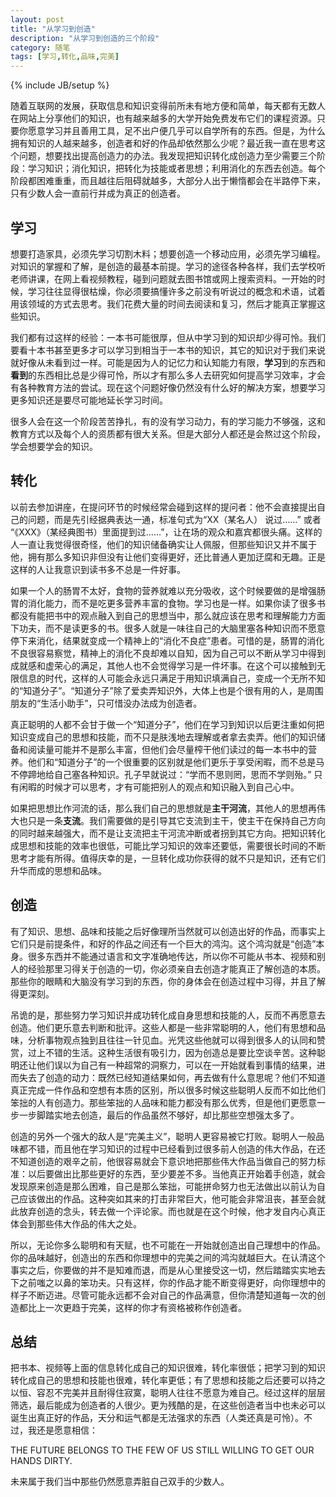 ```yaml
---
layout: post
title: "从学习到创造"
description: "从学习到创造的三个阶段"
category: 随笔
tags: [学习,转化,品味,完美]
---
```

{% include JB/setup %}

随着互联网的发展，获取信息和知识变得前所未有地方便和简单，每天都有无数人在网站上分享他们的知识，也有越来越多的大学开始免费发布它们的课程资源。只要你愿意学习并且善用工具，足不出户便几乎可以自学所有的东西。但是，为什么拥有知识的人越来越多，创造者和好的作品却依然那么少呢？最近我一直在思考这个问题，想要找出提高创造力的办法。我发现把知识转化成创造力至少需要三个阶段：学习知识；消化知识，把转化为技能或者思想；利用消化的东西去创造。每个阶段都困难重重，而且越往后阻碍就越多，大部分人出于懒惰都会在半路停下来，只有少数人会一直前行并成为真正的创造者。

## 学习

想要打造家具，必须先学习切割木料；想要创造一个移动应用，必须先学习编程。对知识的掌握和了解，是创造的最基本前提。学习的途径各种各样，我们去学校听老师讲课，在网上看视频教程，碰到问题就去图书馆或网上搜索资料。一开始的时候，学习往往显得很枯燥，你必须要搞懂许多之前没有听说过的概念和术语，试着用该领域的方式去思考。我们花费大量的时间去阅读和复习，然后才能真正掌握这些知识。

我们都有过这样的经验：一本书可能很厚，但从中学习到的知识却少得可怜。我们要看十本书甚至更多才可以学习到相当于一本书的知识，其它的知识对于我们来说就好像从未看到过一样。可能是因为人的记忆力和认知能力有限，**学习**到的东西和**看到**的东西相比总是少得可怜，所以才有那么多人去研究如何提高学习效率，才会有各种教育方法的尝试。现在这个问题好像仍然没有什么好的解决方案，想要学习更多知识还是要尽可能地延长学习时间。

很多人会在这一个阶段苦苦挣扎，有的没有学习动力，有的学习能力不够强，这和教育方式以及每个人的资质都有很大关系。但是大部分人都还是会熬过这个阶段，学会想要学会的知识。

## 转化

以前去参加讲座，在提问环节的时候经常会碰到这样的提问者：他不会直接提出自己的问题，而是先引经据典表达一通，标准句式为“XX（某名人） 说过……” 或者 “《XXX》（某经典图书）里面提到过……”，让在场的观众和嘉宾都很头痛。这样的人一直让我觉得很奇怪，他们的知识储备确实让人佩服，但那些知识又并不属于他，拥有那么多知识非但没有让他们变得更好，还比普通人更加迂腐和无趣。正是这样的人让我意识到读书多不总是一件好事。

如果一个人的肠胃不太好，食物的营养就难以充分吸收，这个时候要做的是增强肠胃的消化能力，而不是吃更多营养丰富的食物。学习也是一样。如果你读了很多书都没有能把书中的观点融入到自己的思想当中，那么就应该在思考和理解能力方面下功夫，而不是读更多的书。很多人就是一味往自己的大脑里塞各种知识而不愿意停下来消化，结果就变成一个精神上的“消化不良症”患者。可惜的是，肠胃的消化不良很容易察觉，精神上的消化不良却难以自知，因为自己可以不断从学习中得到成就感和虚荣心的满足，其他人也不会觉得学习是一件坏事。在这个可以接触到无限信息的时代，这样的人可能会永远只满足于用知识填满自己，变成一个无所不知的“知道分子”。“知道分子”除了爱卖弄知识外，大体上也是个很有用的人，是周围朋友的“生活小助手”，只可惜没办法成为创造者。

真正聪明的人都不会甘于做一个“知道分子”，他们在学习到知识以后更注重如何把知识变成自己的思想和技能，而不只是肤浅地去理解或者拿去卖弄。他们的知识储备和阅读量可能并不是那么丰富，但他们会尽量榨干他们读过的每一本书中的营养。他们和“知道分子”的一个很重要的区别就是他们更乐于享受闲暇，而不总是马不停蹄地给自己塞各种知识。孔子早就说过：“学而不思则罔，思而不学则殆。” 只有闲暇的时候才可以思考，才有可能把别人的观点和知识融入到自己心中。

如果把思想比作河流的话，那么我们自己的思想就是**主干河流**，其他人的思想再伟大也只是一条**支流**。我们需要做的是引导其它支流到主干，使主干在保持自己方向的同时越来越强大，而不是让支流把主干河流冲断或者拐到其它方向。把知识转化成思想和技能的效率也很低，可能比学习知识的效率还要低，需要很长时间的不断思考才能有所得。值得庆幸的是，一旦转化成功你获得的就不只是知识，还有它们升华而成的思想和品味。

## 创造

有了知识、思想、品味和技能之后好像理所当然就可以创造出好的作品，而事实上它们只是前提条件，和好的作品之间还有一个巨大的鸿沟。这个鸿沟就是“创造”本身。很多东西并不能通过语言和文字准确地传达，所以你不可能从书本、视频和别人的经验那里习得关于创造的一切，你必须亲自去创造才能真正了解创造的本质。那些你的眼睛和大脑没有学习到的东西，你的身体会在创造过程中习得，并且了解得更深刻。

吊诡的是，那些努力学习知识并成功转化成自身思想和技能的人，反而不再愿意去创造。他们更乐意去判断和批评。这些人都是一些非常聪明的人，他们有思想和品味，分析事物观点独到且往往一针见血。光凭这些他就可以得到很多人的认同和赞赏，过上不错的生活。这种生活很有吸引力，因为创造总是要比空谈辛苦。这种聪明还让他们误以为自己有一种超常的洞察力，可以在一开始就看到事情的结果，进而失去了创造的动力：既然已经知道结果如何，再去做有什么意思呢？他们不知道真正完成一件作品和空想有本质的区别，所以很多时候这些聪明人反而不如比他们笨拙的人有创造力。那些笨拙的人品味和能力都没有那么优秀，但是他们更愿意一步一步脚踏实地去创造，最后的作品虽然不够好，却比那些空想强太多了。

创造的另外一个强大的敌人是“完美主义”，聪明人更容易被它打败。聪明人一般品味都不错，而且他在学习知识的过程中已经看到过很多前人创造的伟大作品，在还不知道创造的艰辛之前，他很容易就会下意识地把那些伟大作品当做自己的努力标准：以后要做出比那些更好的东西，至少要差不多。当他真正开始着手创造，就会发现原来创造是那么困难，自己是那么笨拙，可能拼命努力也无法做出以前认为自己应该做出的作品。这种突如其来的打击非常巨大，他可能会非常沮丧，甚至会就此放弃创造的念头，转去做一个评论家。而也就是在这个时候，他才发自内心真正体会到那些伟大作品的伟大之处。

所以，无论你多么聪明和有天赋，也不可能在一开始就创造出自己理想中的作品。你的品味越好，创造出的东西和你理想中的完美之间的鸿沟就越巨大。在认清这个事实之后，你要做的并不是知难而退，而是从心里接受这一切，然后踏踏实实地去下之前嗤之以鼻的笨功夫。只有这样，你的作品才能不断变得更好，向你理想中的样子不断迈进。尽管可能永远都不会对自己的作品满意，但你清楚知道每一次的创造都比上一次更趋于完美，这样的你才有资格被称作创造者。

## 总结

把书本、视频等上面的信息转化成自己的知识很难，转化率很低；把学习到的知识转化成自己的思想和技能也很难，转化率更低；有了思想和技能之后还要可以持之以恒、容忍不完美并且耐得住寂寞，聪明人往往不愿意为难自己。经过这样的层层筛选，最后能成为创造者的人很少。更为残酷的是，在这些创造者当中也未必可以诞生出真正好的作品，天分和运气都是无法强求的东西（人类还真是可怜）。不过，我还是愿意相信：

THE FUTURE BELONGS TO THE FEW OF US STILL WILLING TO GET OUR HANDS DIRTY.

未来属于我们当中那些仍然愿意弄脏自己双手的少数人。
